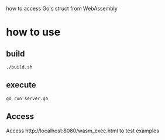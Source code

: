 how to access Go's struct from WebAssembly

# how to use
## build
```
./build.sh
```

## execute
```
go run server.go
```

## Access
Access  http://localhost:8080/wasm_exec.html to test examples


